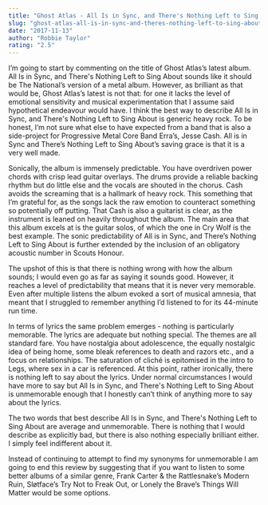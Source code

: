 ```yaml
---
title: "Ghost Atlas - All Is in Sync, and There's Nothing Left to Sing About"
slug: "ghost-atlas-all-is-in-sync-and-theres-nothing-left-to-sing-about"
date: "2017-11-13"
author: "Robbie Taylor"
rating: "2.5"
---
```


I’m going to start by commenting on the title of Ghost Atlas’s latest album. All Is in Sync, and There's Nothing Left to Sing About sounds like it should be The National’s version of a metal album. However, as brilliant as that would be, Ghost Atlas’s latest is not that: for one it lacks the level of emotional sensitivity and musical experimentation that I assume said hypothetical endeavour would have. I think the best way to describe All Is in Sync, and There's Nothing Left to Sing About is generic heavy rock. To be honest, I’m not sure what else to have expected from a band that is also a side-project for Progressive Metal Core Band Erra’s, Jesse Cash. All is in Sync and There’s Nothing Left to Sing About’s saving grace is that it is a very well made.

Sonically, the album is immensely predictable. You have overdriven power chords with crisp lead guitar overlays. The drums provide a reliable backing rhythm but do little else and the vocals are shouted in the chorus. Cash avoids the screaming that is a hallmark of heavy rock. This something that I’m grateful for, as the songs lack the raw emotion to counteract something so potentially off putting. That Cash is also a guitarist is clear, as the instrument is leaned on heavily throughout the album. The main area that this album excels at is the guitar solos, of which the one in Cry Wolf is the best example. The sonic predictability of All is in Sync, and There’s Nothing Left to Sing About is further extended by the inclusion of an obligatory acoustic number in Scouts Honour.

The upshot of this is that there is nothing wrong with how the album sounds; I would even go as far as saying it sounds good. However, it reaches a level of predictability that means that it is never very memorable. Even after multiple listens the album evoked a sort of musical amnesia, that meant that I struggled to remember anything I’d listened to for its 44-minute run time.

In terms of lyrics the same problem emerges - nothing is particularly memorable. The lyrics are adequate but nothing special. The themes are all standard fare. You have nostalgia about adolescence, the equally nostalgic idea of being home, some bleak references to death and razors etc., and a focus on relationships. The saturation of cliché is epitomised in the intro to Legs, where sex in a car is referenced. At this point, rather ironically, there is nothing left to say about the lyrics. Under normal circumstances I would have more to say but All Is in Sync, and There's Nothing Left to Sing About is unmemorable enough that I honestly can’t think of anything more to say about the lyrics.

The two words that best describe All Is in Sync, and There's Nothing Left to Sing About are average and unmemorable. There is nothing that I would describe as explicitly bad, but there is also nothing especially brilliant either. I simply feel indifferent about it.

Instead of continuing to attempt to find my synonyms for unmemorable I am going to end this review by suggesting that if you want to listen to some better albums of a similar genre, Frank Carter & the Rattlesnake’s Modern Ruin, Sløtface’s Try Not to Freak Out, or Lonely the Brave’s Things Will Matter would be some options.
